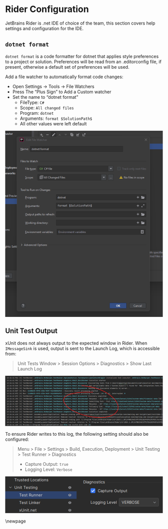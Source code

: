 # Rider Configuration

JetBrains Rider is .net IDE of choice of the team, this section covers help settings and configuration for the IDE.

## `dotnet format`

`dotnet format` is a code formatter for dotnet that applies style preferences to a project or solution. Preferences will be read from an .editorconfig file, if present, otherwise a default set of preferences will be used.  

Add a file watcher to automatically format code changes:

- Open Settings -> Tools -> File Watchers
- Press The “Plus Sign” to Add a Custom watcher
- Set the name to “dotnet format”
  - FileType: `C#`
  - Scope: `All changed files`
  - Program: `dotnet`
  - Arguments: `format $SolutionPath$`
  - All other values were left default

![Rider file watcher](./images/rider-dotnet-format-watcher.png)

## Unit Test Output

xUnit does not always output to the expected window in Rider. When `IMessageSink` is used, output is sent to the Launch Log, which is accessible from:

> Unit Tests Window > Session Options > Diagnostics > Show Last Launch Log

![Rider Launch Log](./images/rider-launch-log.png)

To ensure Rider writes to this log, the following setting should also be configured:

> Menu > File > Settings > Build, Execution, Deployment > Unit Testing > Test Runner > Diagnostics
>
> - Capture Output: `true`
> - Logging Level: `Verbose`

![Rider Test Runner config](./images/rider-test-runner-diagnostics.png)

<!-- Leave the rest of this page blank -->
\newpage